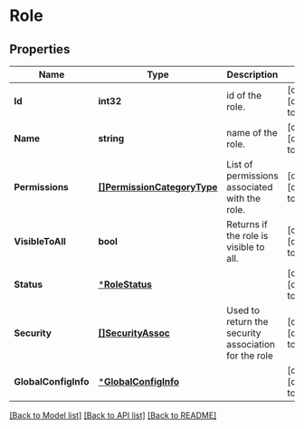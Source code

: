 # Role

## Properties
Name | Type | Description | Notes
------------ | ------------- | ------------- | -------------
**Id** | **int32** | id of the role. | [optional] [default to null]
**Name** | **string** | name of the role. | [optional] [default to null]
**Permissions** | [**[]PermissionCategoryType**](PermissionCategoryType.md) | List of permissions associated with the role. | [optional] [default to null]
**VisibleToAll** | **bool** | Returns if the role is visible to all. | [optional] [default to null]
**Status** | [***RoleStatus**](RoleStatus.md) |  | [optional] [default to null]
**Security** | [**[]SecurityAssoc**](SecurityAssoc.md) | Used to return the security association for the role | [optional] [default to null]
**GlobalConfigInfo** | [***GlobalConfigInfo**](GlobalConfigInfo.md) |  | [optional] [default to null]

[[Back to Model list]](../README.md#documentation-for-models) [[Back to API list]](../README.md#documentation-for-api-endpoints) [[Back to README]](../README.md)

